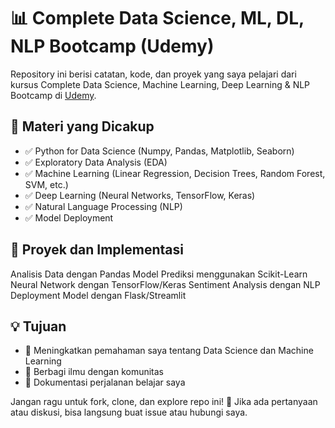 # 📊 Complete Data Science, ML, DL, NLP Bootcamp (Udemy)
Repository ini berisi catatan, kode, dan proyek yang saya pelajari dari kursus Complete Data Science, Machine Learning, Deep Learning & NLP Bootcamp di [Udemy](https://www.udemy.com/course/complete-machine-learning-nlp-bootcamp-mlops-deployment/?couponCode=ST17MT31325G1).

## 📌 Materi yang Dicakup
 - ✅ Python for Data Science (Numpy, Pandas, Matplotlib, Seaborn)
 - ✅ Exploratory Data Analysis (EDA)
 - ✅ Machine Learning (Linear Regression, Decision Trees, Random Forest, SVM, etc.)
 - ✅ Deep Learning (Neural Networks, TensorFlow, Keras)
 - ✅ Natural Language Processing (NLP)
 - ✅ Model Deployment

## 🚀 Proyek dan Implementasi
Analisis Data dengan Pandas
Model Prediksi menggunakan Scikit-Learn
Neural Network dengan TensorFlow/Keras
Sentiment Analysis dengan NLP
Deployment Model dengan Flask/Streamlit

## 💡 Tujuan
- 🎯 Meningkatkan pemahaman saya tentang Data Science dan Machine Learning
- 🎯 Berbagi ilmu dengan komunitas
- 🎯 Dokumentasi perjalanan belajar saya

Jangan ragu untuk fork, clone, dan explore repo ini! 🚀 Jika ada pertanyaan atau diskusi, bisa langsung buat issue atau hubungi saya.
